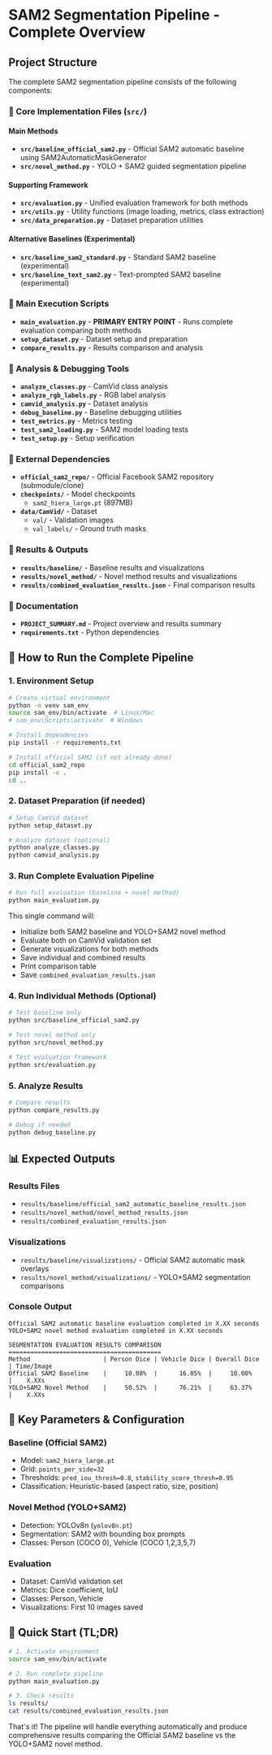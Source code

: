 # SAM2 Segmentation Pipeline - Complete Overview

## Project Structure

The complete SAM2 segmentation pipeline consists of the following components:

### 📁 Core Implementation Files (`src/`)

#### Main Methods
- **`src/baseline_official_sam2.py`** - Official SAM2 automatic baseline using SAM2AutomaticMaskGenerator
- **`src/novel_method.py`** - YOLO + SAM2 guided segmentation pipeline

#### Supporting Framework  
- **`src/evaluation.py`** - Unified evaluation framework for both methods
- **`src/utils.py`** - Utility functions (image loading, metrics, class extraction)
- **`src/data_preparation.py`** - Dataset preparation utilities

#### Alternative Baselines (Experimental)
- **`src/baseline_sam2_standard.py`** - Standard SAM2 baseline (experimental)  
- **`src/baseline_text_sam2.py`** - Text-prompted SAM2 baseline (experimental)

### 📁 Main Execution Scripts

- **`main_evaluation.py`** - **PRIMARY ENTRY POINT** - Runs complete evaluation comparing both methods
- **`setup_dataset.py`** - Dataset setup and preparation
- **`compare_results.py`** - Results comparison and analysis

### 📁 Analysis & Debugging Tools

- **`analyze_classes.py`** - CamVid class analysis
- **`analyze_rgb_labels.py`** - RGB label analysis
- **`camvid_analysis.py`** - Dataset analysis
- **`debug_baseline.py`** - Baseline debugging utilities
- **`test_metrics.py`** - Metrics testing
- **`test_sam2_loading.py`** - SAM2 model loading tests
- **`test_setup.py`** - Setup verification

### 📁 External Dependencies

- **`official_sam2_repo/`** - Official Facebook SAM2 repository (submodule/clone)
- **`checkpoints/`** - Model checkpoints
  - `sam2_hiera_large.pt` (897MB)
- **`data/CamVid/`** - Dataset 
  - `val/` - Validation images
  - `val_labels/` - Ground truth masks

### 📁 Results & Outputs

- **`results/baseline/`** - Baseline results and visualizations
- **`results/novel_method/`** - Novel method results and visualizations  
- **`results/combined_evaluation_results.json`** - Final comparison results

### 📁 Documentation

- **`PROJECT_SUMMARY.md`** - Project overview and results summary
- **`requirements.txt`** - Python dependencies

## 🚀 How to Run the Complete Pipeline

### 1. Environment Setup

```bash
# Create virtual environment
python -m venv sam_env
source sam_env/bin/activate  # Linux/Mac
# sam_env\Scripts\activate  # Windows

# Install dependencies
pip install -r requirements.txt

# Install official SAM2 (if not already done)
cd official_sam2_repo
pip install -e .
cd ..
```

### 2. Dataset Preparation (if needed)

```bash
# Setup CamVid dataset
python setup_dataset.py

# Analyze dataset (optional)
python analyze_classes.py
python camvid_analysis.py
```

### 3. Run Complete Evaluation Pipeline

```bash
# Run full evaluation (baseline + novel method)
python main_evaluation.py
```

This single command will:
- Initialize both SAM2 baseline and YOLO+SAM2 novel method
- Evaluate both on CamVid validation set
- Generate visualizations for both methods
- Save individual and combined results
- Print comparison table
- Save `combined_evaluation_results.json`

### 4. Run Individual Methods (Optional)

```bash
# Test baseline only
python src/baseline_official_sam2.py

# Test novel method only  
python src/novel_method.py

# Test evaluation framework
python src/evaluation.py
```

### 5. Analyze Results

```bash
# Compare results
python compare_results.py

# Debug if needed
python debug_baseline.py
```

## 📊 Expected Outputs

### Results Files
- `results/baseline/official_sam2_automatic_baseline_results.json`
- `results/novel_method/novel_method_results.json`
- `results/combined_evaluation_results.json`

### Visualizations
- `results/baseline/visualizations/` - Official SAM2 automatic mask overlays
- `results/novel_method/visualizations/` - YOLO+SAM2 segmentation comparisons

### Console Output
```
Official SAM2 automatic baseline evaluation completed in X.XX seconds
YOLO+SAM2 novel method evaluation completed in X.XX seconds

SEGMENTATION EVALUATION RESULTS COMPARISON
==========================================
Method                    | Person Dice | Vehicle Dice | Overall Dice | Time/Image
Official SAM2 Baseline    |     10.08%  |      16.05%  |     10.08%   |    X.XXs
YOLO+SAM2 Novel Method    |     50.52%  |      76.21%  |     63.37%   |    X.XXs
```

## 🔧 Key Parameters & Configuration

### Baseline (Official SAM2)
- Model: `sam2_hiera_large.pt`
- Grid: `points_per_side=32`
- Thresholds: `pred_iou_thresh=0.8`, `stability_score_thresh=0.95`
- Classification: Heuristic-based (aspect ratio, size, position)

### Novel Method (YOLO+SAM2)
- Detection: YOLOv8n (`yolov8n.pt`)
- Segmentation: SAM2 with bounding box prompts
- Classes: Person (COCO 0), Vehicle (COCO 1,2,3,5,7)

### Evaluation
- Dataset: CamVid validation set
- Metrics: Dice coefficient, IoU
- Classes: Person, Vehicle
- Visualizations: First 10 images saved

## 🎯 Quick Start (TL;DR)

```bash
# 1. Activate environment
source sam_env/bin/activate

# 2. Run complete pipeline
python main_evaluation.py

# 3. Check results
ls results/
cat results/combined_evaluation_results.json
```

That's it! The pipeline will handle everything automatically and produce comprehensive results comparing the Official SAM2 baseline vs the YOLO+SAM2 novel method.
